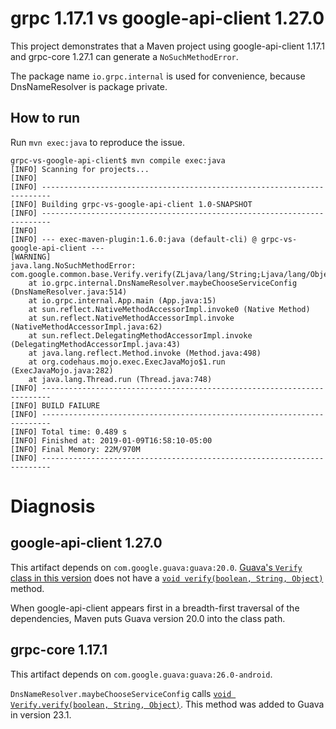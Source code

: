 # grpc 1.17.1 vs google-api-client 1.27.0

This project demonstrates that a Maven project using google-api-client 1.17.1
and grpc-core 1.27.1 can generate a `NoSuchMethodError`.

The package name `io.grpc.internal` is used for convenience, because DnsNameResolver
is package private.

## How to run

Run `mvn exec:java` to reproduce the issue.

```
grpc-vs-google-api-client$ mvn compile exec:java
[INFO] Scanning for projects...
[INFO] 
[INFO] ------------------------------------------------------------------------
[INFO] Building grpc-vs-google-api-client 1.0-SNAPSHOT
[INFO] ------------------------------------------------------------------------
[INFO] 
[INFO] --- exec-maven-plugin:1.6.0:java (default-cli) @ grpc-vs-google-api-client ---
[WARNING] 
java.lang.NoSuchMethodError: com.google.common.base.Verify.verify(ZLjava/lang/String;Ljava/lang/Object;)V
    at io.grpc.internal.DnsNameResolver.maybeChooseServiceConfig (DnsNameResolver.java:514)
    at io.grpc.internal.App.main (App.java:15)
    at sun.reflect.NativeMethodAccessorImpl.invoke0 (Native Method)
    at sun.reflect.NativeMethodAccessorImpl.invoke (NativeMethodAccessorImpl.java:62)
    at sun.reflect.DelegatingMethodAccessorImpl.invoke (DelegatingMethodAccessorImpl.java:43)
    at java.lang.reflect.Method.invoke (Method.java:498)
    at org.codehaus.mojo.exec.ExecJavaMojo$1.run (ExecJavaMojo.java:282)
    at java.lang.Thread.run (Thread.java:748)
[INFO] ------------------------------------------------------------------------
[INFO] BUILD FAILURE
[INFO] ------------------------------------------------------------------------
[INFO] Total time: 0.489 s
[INFO] Finished at: 2019-01-09T16:58:10-05:00
[INFO] Final Memory: 22M/970M
[INFO] ------------------------------------------------------------------------
```

# Diagnosis

## google-api-client 1.27.0

This artifact depends on `com.google.guava:guava:20.0`.
[Guava's `Verify` class in this version][1] does not have
a [`void verify(boolean, String, Object)`][2] method.

When google-api-client appears first in a breadth-first traversal of the dependencies,
Maven puts Guava version 20.0 into the class path.

## grpc-core 1.17.1 

This artifact depends on `com.google.guava:guava:26.0-android`.

`DnsNameResolver.maybeChooseServiceConfig` calls [`void Verify.verify(boolean, String, Object)`][2].
This method was added to Guava in version 23.1.

[1]: https://google.github.io/guava/releases/20.0/api/docs/com/google/common/base/Verify.html
[2]: https://google.github.io/guava/releases/26.0-android/api/docs/com/google/common/base/Verify.html#verify-boolean-java.lang.String-java.lang.Object-
